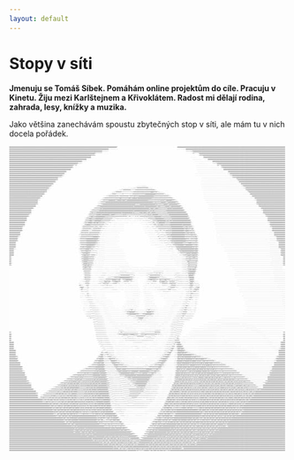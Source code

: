 ```yaml
---
layout: default
---
```


# Stopy v síti

**Jmenuju se Tomáš Síbek. Pomáhám online projektům do cíle. Pracuju v Kinetu. Žiju mezi Karlštejnem a Křivoklátem. Radost mi dělají rodina, zahrada, lesy, knížky a muzika.**

Jako většina zanechávám spoustu zbytečných stop v síti, ale mám tu v nich docela pořádek.

![Tomáš Síbek – ASCII portrét](/tomas_ascii.jpg)